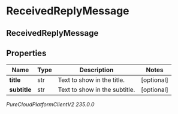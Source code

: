 # ReceivedReplyMessage

## ReceivedReplyMessage

## Properties

|Name | Type | Description | Notes|
|------------ | ------------- | ------------- | -------------|
| **title** | str | Text to show in the title. | [optional] |
| **subtitle** | str | Text to show in the subtitle. | [optional] |



_PureCloudPlatformClientV2 235.0.0_
